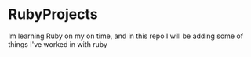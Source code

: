 # RubyProjects
Im learning Ruby on my on time, and in this repo I will be adding some of things I've worked in with ruby
